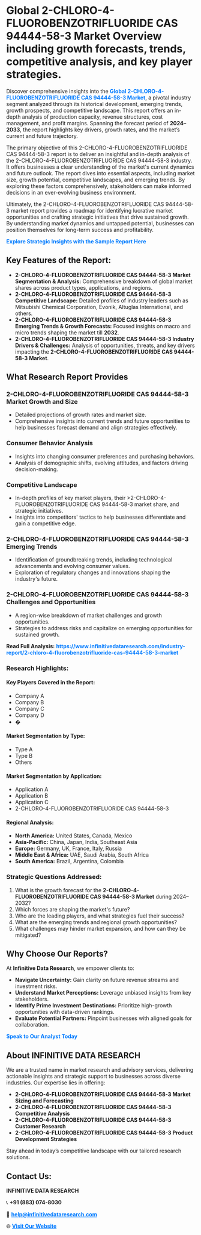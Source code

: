 <h1>Global 2-CHLORO-4-FLUOROBENZOTRIFLUORIDE CAS 94444-58-3 Market Overview including growth forecasts, trends, competitive analysis, and key player strategies.</h1>
<p>
Discover comprehensive insights into the 
<a href="https://www.infinitivedataresearch.com/industry-report/2-chloro-4-fluorobenzotrifluoride-cas-94444-58-3-market" rel="dofollow" style="color: #007BFF; text-decoration: none;"><strong>Global 2-CHLORO-4-FLUOROBENZOTRIFLUORIDE CAS 94444-58-3 Market</strong></a>, a pivotal industry segment analyzed through its historical development, emerging trends, growth prospects, and competitive landscape. This report offers an in-depth analysis of production capacity, revenue structures, cost management, and profit margins. Spanning the forecast period of <strong>2024–2033</strong>, the report highlights key drivers, growth rates, and the market’s current and future trajectory.
</p>
<p>
The primary objective of this 2-CHLORO-4-FLUOROBENZOTRIFLUORIDE CAS 94444-58-3 report is to deliver an insightful and in-depth analysis of the 2-CHLORO-4-FLUOROBENZOTRIFLUORIDE CAS 94444-58-3 industry. It offers businesses a clear understanding of the market's current dynamics and future outlook. The report dives into essential aspects, including market size, growth potential, competitive landscapes, and emerging trends. By exploring these factors comprehensively, stakeholders can make informed decisions in an ever-evolving business environment.
</p>
<p>
Ultimately, the 2-CHLORO-4-FLUOROBENZOTRIFLUORIDE CAS 94444-58-3 market report provides a roadmap for identifying lucrative market opportunities and crafting strategic initiatives that drive sustained growth. By understanding market dynamics and untapped potential, businesses can position themselves for long-term success and profitability.
</p>
<p>
<a href="https://www.infinitivedataresearch.com/request-sample/reportId=112762" style="color: #007BFF; text-decoration: none;"><strong>Explore Strategic Insights with the Sample Report Here</strong></a>
</p>

<h2>Key Features of the Report:</h2>
<ul>
<li><strong>2-CHLORO-4-FLUOROBENZOTRIFLUORIDE CAS 94444-58-3 Market Segmentation & Analysis:</strong> Comprehensive breakdown of global market shares across product types, applications, and regions.</li>
<li><strong>2-CHLORO-4-FLUOROBENZOTRIFLUORIDE CAS 94444-58-3 Competitive Landscape:</strong> Detailed profiles of industry leaders such as Mitsubishi Chemical Corporation, Evonik, Altuglas International, and others.</li>
<li><strong>2-CHLORO-4-FLUOROBENZOTRIFLUORIDE CAS 94444-58-3 Emerging Trends & Growth Forecasts:</strong> Focused insights on macro and micro trends shaping the market till <strong>2032</strong>.</li>
<li><strong>2-CHLORO-4-FLUOROBENZOTRIFLUORIDE CAS 94444-58-3 Industry Drivers & Challenges:</strong> Analysis of opportunities, threats, and key drivers impacting the <strong>2-CHLORO-4-FLUOROBENZOTRIFLUORIDE CAS 94444-58-3 Market</strong>.</li>
</ul>

<h2>What Research Report Provides</h2>
<h3>2-CHLORO-4-FLUOROBENZOTRIFLUORIDE CAS 94444-58-3 Market Growth and Size</h3>
<ul>
<li>Detailed projections of growth rates and market size.</li>
<li>Comprehensive insights into current trends and future opportunities to help businesses forecast demand and align strategies effectively.</li>
</ul>

<h3>Consumer Behavior Analysis</h3>
<ul>
<li>Insights into changing consumer preferences and purchasing behaviors.</li>
<li>Analysis of demographic shifts, evolving attitudes, and factors driving decision-making.</li>
</ul>

<h3>Competitive Landscape</h3>
<ul>
<li>In-depth profiles of key market players, their >2-CHLORO-4-FLUOROBENZOTRIFLUORIDE CAS 94444-58-3 market share, and strategic initiatives.</li>
<li>Insights into competitors' tactics to help businesses differentiate and gain a competitive edge.</li>
</ul>

<h3>2-CHLORO-4-FLUOROBENZOTRIFLUORIDE CAS 94444-58-3 Emerging Trends</h3>
<ul>
<li>Identification of groundbreaking trends, including technological advancements and evolving consumer values.</li>
<li>Exploration of regulatory changes and innovations shaping the industry's future.</li>
</ul>

<h3>2-CHLORO-4-FLUOROBENZOTRIFLUORIDE CAS 94444-58-3 Challenges and Opportunities</h3>
<ul>
<li>A region-wise breakdown of market challenges and growth opportunities.</li>
<li>Strategies to address risks and capitalize on emerging opportunities for sustained growth.</li>
</ul>
<p><strong>Read Full Analysis:</strong> <a href="https://www.infinitivedataresearch.com/industry-report/2-chloro-4-fluorobenzotrifluoride-cas-94444-58-3-market" rel="dofollow" style="color: #007BFF; text-decoration: none;"><strong>https://www.infinitivedataresearch.com/industry-report/2-chloro-4-fluorobenzotrifluoride-cas-94444-58-3-market</strong></a></p>
<h3>Research Highlights:</h3>
<h4>Key Players Covered in the Report:</h4>
<ul><li>Company A</li><li>Company B</li><li>Company C</li><li>Company D</li><li>�</li></ul>
<h4>Market Segmentation by Type:</h4>
<ul><li>Type A</li><li>Type B</li><li>Others</li></ul>
<h4>Market Segmentation by Application:</h4>
<ul><li>Application A</li><li>Application B</li><li>Application C</li><li>2-CHLORO-4-FLUOROBENZOTRIFLUORIDE CAS 94444-58-3</li></ul>

<h4>Regional Analysis:</h4>
<ul>
<li><strong>North America:</strong> United States, Canada, Mexico</li>
<li><strong>Asia-Pacific:</strong> China, Japan, India, Southeast Asia</li>
<li><strong>Europe:</strong> Germany, UK, France, Italy, Russia</li>
<li><strong>Middle East & Africa:</strong> UAE, Saudi Arabia, South Africa</li>
<li><strong>South America:</strong> Brazil, Argentina, Colombia</li>
</ul>

<h3>Strategic Questions Addressed:</h3>
<ol>
<li>What is the growth forecast for the <strong>2-CHLORO-4-FLUOROBENZOTRIFLUORIDE CAS 94444-58-3 Market</strong> during 2024–2032?</li>
<li>Which forces are shaping the market's future?</li>
<li>Who are the leading players, and what strategies fuel their success?</li>
<li>What are the emerging trends and regional growth opportunities?</li>
<li>What challenges may hinder market expansion, and how can they be mitigated?</li>
</ol>

<h2>Why Choose Our Reports?</h2>
<p>At <strong>Infinitive Data Research</strong>, we empower clients to:</p>
<ul>
<li><strong>Navigate Uncertainty:</strong> Gain clarity on future revenue streams and investment risks.</li>
<li><strong>Understand Market Perceptions:</strong> Leverage unbiased insights from key stakeholders.</li>
<li><strong>Identify Prime Investment Destinations:</strong> Prioritize high-growth opportunities with data-driven rankings.</li>
<li><strong>Evaluate Potential Partners:</strong> Pinpoint businesses with aligned goals for collaboration.</li>
</ul>
<p><a href="https://www.infinitivedataresearch.com/industry-report/2-chloro-4-fluorobenzotrifluoride-cas-94444-58-3-market" rel="dofollow" style="color: #007BFF; text-decoration: none;"><strong>Speak to Our Analyst Today</strong></a></p>

<h2>About INFINITIVE DATA RESEARCH</h2>
<p>We are a trusted name in market research and advisory services, delivering actionable insights and strategic support to businesses across diverse industries. Our expertise lies in offering:</p>
<ul>
<li><strong>2-CHLORO-4-FLUOROBENZOTRIFLUORIDE CAS 94444-58-3 Market Sizing and Forecasting</strong></li>
<li><strong>2-CHLORO-4-FLUOROBENZOTRIFLUORIDE CAS 94444-58-3 Competitive Analysis</strong></li>
<li><strong>2-CHLORO-4-FLUOROBENZOTRIFLUORIDE CAS 94444-58-3 Customer Research</strong></li>
<li><strong>2-CHLORO-4-FLUOROBENZOTRIFLUORIDE CAS 94444-58-3 Product Development Strategies</strong></li>
</ul>
<p>Stay ahead in today’s competitive landscape with our tailored research solutions.</p>

<h2>Contact Us:</h2>
<p><strong>INFINITIVE DATA RESEARCH</strong></p>
<p>📞 <strong>+91 (883) 074-8030</strong></p>
<p>📧 <strong><a href="mailto:help@infinitivedataresearch.com" style="color: #007BFF;">help@infinitivedataresearch.com</a></strong></p>
<p>🌐 <strong><a href="https://www.infinitivedataresearch.com" rel="dofollow" style="color: #007BFF;">Visit Our Website</a></strong></p>